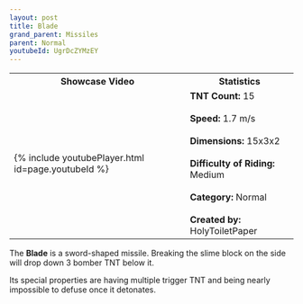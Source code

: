 ```yaml
---
layout: post
title: Blade
grand_parent: Missiles
parent: Normal
youtubeId: UgrDcZYMzEY
---
```


<table>
    <tr>
        <th>Showcase Video</th>
        <th>Statistics</th>
    </tr>
    <tr>
        <td>{% include youtubePlayer.html id=page.youtubeId %}</td>
        <td>
            <b>TNT Count:</b> 15<br><br>
            <b>Speed:</b> 1.7 m/s<br><br>
            <b>Dimensions:</b> 15x3x2<br><br>
            <b>Difficulty of Riding:</b> Medium<br><br>
            <b>Category:</b> Normal<br><br>
            <b>Created by:</b> HolyToiletPaper
        </td>
    </tr>
</table>

The **Blade** is a sword-shaped missile. Breaking the slime block on the side will drop down 3 bomber TNT below it.

Its special properties are having multiple trigger TNT and being nearly impossible to defuse once it detonates.